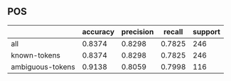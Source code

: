 
## POS

|                  | accuracy | precision | recall | support |
|------------------|----------|-----------|--------|---------|
| all              | 0.8374   | 0.8298    | 0.7825 | 246     |
| known-tokens     | 0.8374   | 0.8298    | 0.7825 | 246     |
| ambiguous-tokens | 0.9138   | 0.8059    | 0.7998 | 116     |

